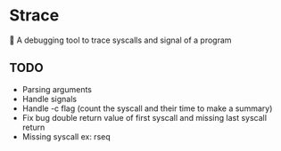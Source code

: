 # Strace
🐛 A debugging tool to trace syscalls and signal of a program

## TODO
 - Parsing arguments
 - Handle signals
 - Handle -c flag (count the syscall and their time to make a summary)
 - Fix bug double return value of first syscall and missing last syscall return
 - Missing syscall ex: rseq